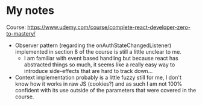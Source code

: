 # My notes

Course: <https://www.udemy.com/course/complete-react-developer-zero-to-mastery/>

- Observer pattern (regarding the onAuthStateChangedListener) implemented in section 8 of the course is still a little unclear to me.
  - I am familiar with event based handling but because react has abstracted things so much, it seems like a really easy way to introduce side-effects that are hard to track down...
- Context implementation probably is a little fuzzy still for me, I don't know how it works in raw JS (cookies?) and as such I am not 100% confident with its use outside of the parameters that were covered in the course.

